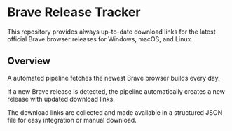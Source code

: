 # Brave Release Tracker

This repository provides always up-to-date download links for the latest official Brave browser releases for Windows, macOS, and Linux.

## Overview

A automated pipeline fetches the newest Brave browser builds every day.  

If a new Brave release is detected, the pipeline automatically creates a new release with updated download links.  

The download links are collected and made available in a structured JSON file for easy integration or manual download.